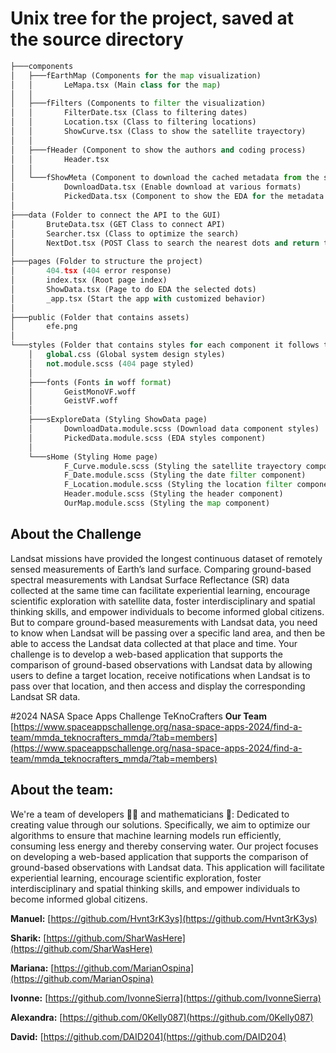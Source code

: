 # Unix tree for the project, saved at the source directory
```python
├───components
│   ├───fEarthMap (Components for the map visualization)
│   │       LeMapa.tsx (Main class for the map)
│   │       
│   ├───fFilters (Components to filter the visualization)
│   │       FilterDate.tsx (Class to filtering dates)
│   │       Location.tsx (Class to filtering locations)
│   │       ShowCurve.tsx (Class to show the satellite trayectory)
│   │       
│   ├───fHeader (Component to show the authors and coding process)
│   │       Header.tsx
│   │
│   └───fShowMeta (Component to download the cached metadata from the selected dots from the GUI)
│           DownloadData.tsx (Enable download at various formats)
│           PickedData.tsx (Component to show the EDA for the metadata selected in the GUI)
│
├───data (Folder to connect the API to the GUI)
│       BruteData.tsx (GET Class to connect API)
│       Searcher.tsx (Class to optimize the search)
│       NextDot.tsx (POST Class to search the nearest dots and return the Trained Model)
│
├───pages (Folder to structure the project)
│       404.tsx (404 error response)
│       index.tsx (Root page index)
│       ShowData.tsx (Page to do EDA the selected dots)
│       _app.tsx (Start the app with customized behavior)
│
├───public (Folder that contains assets)
│       efe.png
│
└───styles (Folder that contains styles for each component it follows the mobile first convention)
    │   global.css (Global system design styles)
    │   not.module.scss (404 page styled)
    │
    ├───fonts (Fonts in woff format)
    │       GeistMonoVF.woff
    │       GeistVF.woff
    │
    ├───sExploreData (Styling ShowData page)
    │       DownloadData.module.scss (Download data component styles)
    │       PickedData.module.scss (EDA styles component)
    │
    └───sHome (Styling Home page)
            F_Curve.module.scss (Styling the satellite trayectory component)
            F_Date.module.scss (Styling the date filter component)
            F_Location.module.scss (Styling the location filter component)
            Header.module.scss (Styling the header component)
            OurMap.module.scss (Styling the map component)
```


## About the Challenge
Landsat missions have provided the longest continuous dataset of remotely sensed measurements of Earth’s land surface. Comparing ground-based spectral measurements with Landsat Surface Reflectance (SR) data collected at the same time can facilitate experiential learning, encourage scientific exploration with satellite data, foster interdisciplinary and spatial thinking skills, and empower individuals to become informed global citizens. But to compare ground-based measurements with Landsat data, you need to know when Landsat will be passing over a specific land area, and then be able to access the Landsat data collected at that place and time. Your challenge is to develop a web-based application that supports the comparison of ground-based observations with Landsat data by allowing users to define a target location, receive notifications when Landsat is to pass over that location, and then access and display the corresponding Landsat SR data.



#2024 NASA Space Apps Challenge TeKnoCrafters
**Our Team**
[https://www.spaceappschallenge.org/nasa-space-apps-2024/find-a-team/mmda_teknocrafters_mmda/?tab=members](https://www.spaceappschallenge.org/nasa-space-apps-2024/find-a-team/mmda_teknocrafters_mmda/?tab=members)


## About the team:
We're a team of developers 👩‍💻 and mathematicians 🧮:
Dedicated to creating value through our solutions. Specifically, we aim to optimize our algorithms to ensure that machine learning models run efficiently, consuming less energy and thereby conserving water. 
Our project focuses on developing a web-based application that supports the comparison of ground-based observations with Landsat data. 
This application will facilitate experiential learning, encourage scientific exploration, foster interdisciplinary and spatial thinking skills, and empower individuals to become informed global citizens.

**Manuel:**
    [https://github.com/Hvnt3rK3ys](https://github.com/Hvnt3rK3ys)

**Sharik:**
    [https://github.com/SharWasHere](https://github.com/SharWasHere)

**Mariana:**
    [https://github.com/MarianOspina](https://github.com/MarianOspina)

**Ivonne:**
    [https://github.com/IvonneSierra](https://github.com/IvonneSierra)

**Alexandra:**
    [https://github.com/0Kelly087](https://github.com/0Kelly087)

**David:**
    [https://github.com/DAID204](https://github.com/DAID204)
